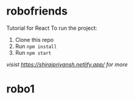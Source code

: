 # robofriends
Tutorial for React
To run the project:

1. Clone this repo
2. Run `npm install`
3. Run `npm start`

*visist https://shirajpriyansh.netlify.app/ for more*
# robo1

